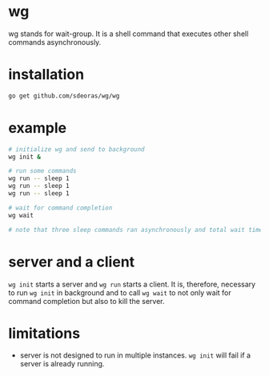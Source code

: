 # wg
wg stands for wait-group. It is a shell command that executes other shell commands asynchronously.

# installation
```bash
go get github.com/sdeoras/wg/wg
```

# example
```bash
# initialize wg and send to background
wg init &

# run some commands
wg run -- sleep 1
wg run -- sleep 1
wg run -- sleep 1

# wait for command completion
wg wait

# note that three sleep commands ran asynchronously and total wait time was only 1 second
```

# server and a client
`wg init` starts a server and `wg run` starts a client. It is, therefore, necessary to run `wg init`
in background and to call `wg wait` to not only wait for command completion but also to kill the server.

# limitations
* server is not designed to run in multiple instances. `wg init` will fail if a server is already running.